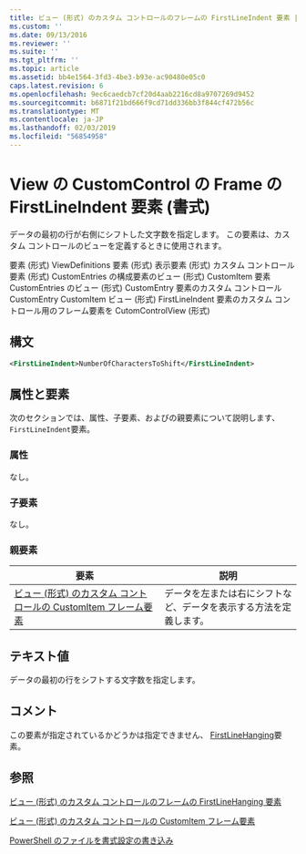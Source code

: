 ```yaml
---
title: ビュー (形式) のカスタム コントロールのフレームの FirstLineIndent 要素 |Microsoft Docs
ms.custom: ''
ms.date: 09/13/2016
ms.reviewer: ''
ms.suite: ''
ms.tgt_pltfrm: ''
ms.topic: article
ms.assetid: bb4e1564-3fd3-4be3-b93e-ac90480e05c0
caps.latest.revision: 6
ms.openlocfilehash: 9ec6caedcb7cf20d4aab2216cd8a9707269d9452
ms.sourcegitcommit: b6871f21bd666f9cd71dd336bb3f844cf472b56c
ms.translationtype: MT
ms.contentlocale: ja-JP
ms.lasthandoff: 02/03/2019
ms.locfileid: "56854958"
---
```

# <a name="firstlineindent-element-for-frame-for-customcontrol-for-view-format"></a>View の CustomControl の Frame の FirstLineIndent 要素 (書式)

データの最初の行が右側にシフトした文字数を指定します。 この要素は、カスタム コントロールのビューを定義するときに使用されます。

要素 (形式) ViewDefinitions 要素 (形式) 表示要素 (形式) カスタム コントロール要素 (形式) CustomEntries の構成要素のビュー (形式) CustomItem 要素 CustomEntries のビュー (形式) CustomEntry 要素のカスタム コントロールCustomEntry CustomItem ビュー (形式) FirstLineIndent 要素のカスタム コントロール用のフレーム要素を CutomControlView (形式)

## <a name="syntax"></a>構文

```xml
<FirstLineIndent>NumberOfCharactersToShift</FirstLineIndent>
```

## <a name="attributes-and-elements"></a>属性と要素

次のセクションでは、属性、子要素、およびの親要素について説明します、`FirstLineIndent`要素。

### <a name="attributes"></a>属性

なし。

### <a name="child-elements"></a>子要素

なし。

### <a name="parent-elements"></a>親要素

|要素|説明|
|-------------|-----------------|
|[ビュー (形式) のカスタム コントロールの CustomItem フレーム要素](./frame-element-for-customitem-for-customcontrol-for-view-format.md)|データを左または右にシフトなど、データを表示する方法を定義します。|

## <a name="text-value"></a>テキスト値

データの最初の行をシフトする文字数を指定します。

## <a name="remarks"></a>コメント

この要素が指定されているかどうかは指定できません、 [FirstLineHanging](./firstlinehanging-element-for-frame-for-customcontrol-for-view-format.md)要素。

## <a name="see-also"></a>参照

[ビュー (形式) のカスタム コントロールのフレームの FirstLineHanging 要素](./firstlinehanging-element-for-frame-for-customcontrol-for-view-format.md)

[ビュー (形式) のカスタム コントロールの CustomItem フレーム要素](./frame-element-for-customitem-for-customcontrol-for-view-format.md)

[PowerShell のファイルを書式設定の書き込み](./writing-a-powershell-formatting-file.md)
